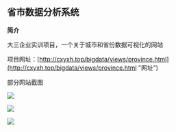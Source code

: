 ## 省市数据分析系统 ##

**简介**

大三企业实训项目，一个关于城市和省份数据可视化的网站

项目网址：[http://cxyxh.top/bigdata/views/province.html](http://cxyxh.top/bigdata/views/province.html "网址")

部分网站截图

![](https://i.imgur.com/xR4LZfZ.jpg)

![](https://i.imgur.com/0et684O.jpg)

![](https://i.imgur.com/A6I9mxZ.jpg)
